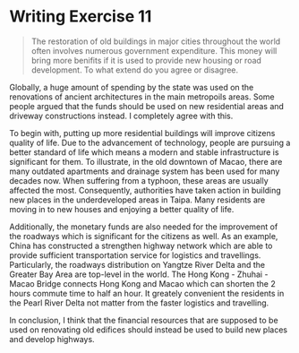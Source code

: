 # Writing Exercise 11
> The restoration of old buildings in major cities throughout the world often involves numerous government expenditure. This money will bring more benifits if it is used to provide new housing or road development. To what extend do you agree or disagree.

Globally, a huge amount of spending by the state was used on the renovations of ancient architectures in the main metropoils areas. Some people argued that the funds should be used on new residential areas and driveway constructions instead. I completely agree with this.

To begin with, putting up more residential buildings will improve citizens quality of life. Due to the advancement of technology, people are pursuing a better standard of life which means a modern and stable infrastructure is significant for them. To illustrate, in the old downtown of Macao, there are many outdated apartments and drainage system has been used for many decades now. When suffering from a typhoon, these areas are usually affected the most. Consequently, authorities have taken action in building new places in the underdeveloped areas in Taipa. Many residents are moving in to new houses and enjoying a better quality of life.

Additionally, the monetary funds are also needed for the improvement of the roadways which is significant for the citizens as well. As an example, China has constructed a strengthen highway network which are able to provide sufficient transportation service for logistics and travellings. Particularly, the roadways distribution on Yangtze River Delta and the Greater Bay Area are top-level in the world. The Hong Kong - Zhuhai - Macao Bridge connects Hong Kong and Macao which can shorten the 2 hours commute time to half an hour. It greately convenient the residents in the Pearl River Delta not matter from the faster logistics and travelling.


In conclusion, I think that the financial resources that are supposed to be used on renovating old edifices should instead be used to build new places and develop highways.

